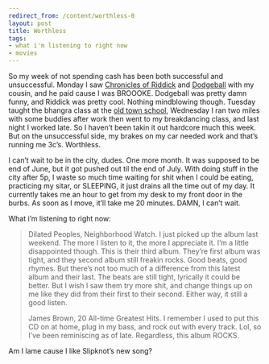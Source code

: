 ```yaml
---
redirect_from: /content/worthless-0
layout: post
title: Worthless
tags:
- what i'm listening to right now
- movies
---
```

So my week of not spending cash has been both successful and unsuccessful. Monday I saw [Chronicles of Riddick](http://www.imdb.com/title/tt0296572/) and [Dodgeball](http://www.dodgeballmovie.com/) with my cousin, and he paid cause I was BROOOKE. Dodgeball was pretty damn funny, and Riddick was pretty cool. Nothing mindblowing though. Tuesday taught the bhangra class at the [old town school](http://www.oldtownschool.org/), Wednesday I ran two miles with some buddies after work then went to my breakdancing class, and last night I worked late. So I haven’t been takin it out hardcore much this week. But on the unsuccessful side, my brakes on my car needed work and that’s running me 3c’s. Worthless.

I can’t wait to be in the city, dudes. One more month. It was supposed to be end of June, but it got pushed out til the end of July. With doing stuff in the city after 5p, I waste so much time waiting for shit when I could be eating, practicing my sitar, or SLEEPING, it just drains all the time out of my day. It currently takes me an hour to get from my desk to my front door in the burbs. As soon as I move, it’ll take me 20 minutes. DAMN, I can’t wait.

What i’m listening to right now:

> 
> Dilated Peoples, Neighborhood Watch. I just picked up the album last weekend. The more I listen to it, the more I appreciate it. I’m a little disappointed though. This is their third album. They’re first album was tight, and they second album still freakin rocks. Good beats, good rhymes. But there’s not too much of a difference from this latest album and their last. The beats are still tight, lyrically it could be better. But I wish I saw them try more shit, and change things up on me like they did from their first to their second. Either way, it still a good listen.
> 
> James Brown, 20 All-time Greatest Hits. I remember I used to put this CD on at home, plug in my bass, and rock out with every track. Lol, so I’ve been reminiscing as of late. Regardless, this album ROCKS.
> 

Am I lame cause I like Slipknot’s new song?

